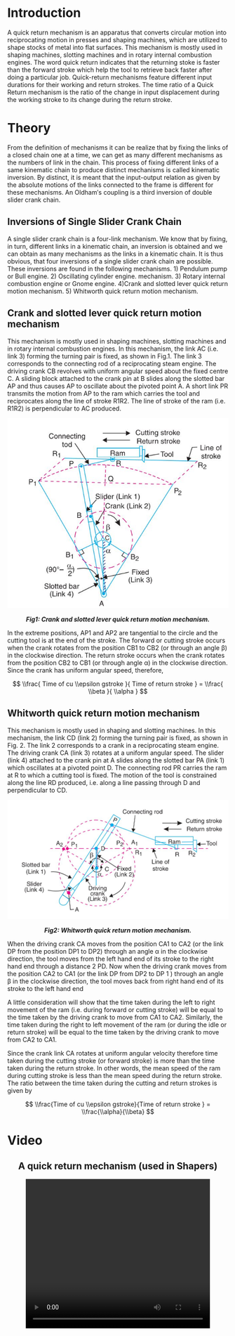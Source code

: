 # Introduction
A quick return mechanism is an apparatus that converts circular motion into reciprocating motion in presses and shaping machines, which are utilized to shape stocks of metal into flat surfaces. This mechanism is mostly used in shaping machines, slotting machines and in rotary internal combustion engines. The word quick return indicates that the returning stoke is faster than the forward stroke which help the tool to retrieve back faster after doing a particular job. Quick-return mechanisms feature different input durations for their working and return strokes. The time ratio of a Quick Return mechanism is the ratio of the change in input displacement during the working stroke to its change during the return stroke.

# Theory
From the definition of mechanisms it can be realize that by fixing the links of a closed chain one at a time, we can get as many different mechanisms as the numbers of link in the chain. This process of fixing different links of a same kinematic chain to produce distinct mechanisms is called kinematic inversion. By distinct, it is meant that the input-output relation as given by the absolute motions of the links connected to the frame is different for these mechanisms. An Oldham′s coupling is a third inversion of double slider crank chain.

## Inversions of Single Slider Crank Chain

A single slider crank chain is a four-link mechanism. We know that by fixing, in turn, different links in a kinematic chain, an inversion is obtained and we can obtain as many mechanisms as the links in a kinematic chain. It is thus obvious, that four inversions of a single slider crank chain are possible. These inversions are found in the following mechanisms. 1) Pendulum pump or Bull engine. 2) Oscillating cylinder engine. mechanism. 3) Rotary internal combustion engine or Gnome engine. 4)Crank and slotted lever quick return motion mechanism. 5) Whitworth quick return motion mechanism.

## Crank and slotted lever quick return motion mechanism

This mechanism is mostly used in shaping machines, slotting machines and in rotary internal combustion engines. In this mechanism, the link AC (i.e. link 3) forming the turning pair is fixed, as shown in Fig.1. The link 3 corresponds to the connecting rod of a reciprocating steam engine. The driving crank CB revolves with uniform angular speed about the fixed centre C. A sliding block attached to the crank pin at B slides along the slotted bar AP and thus causes AP to oscillate about the pivoted point A. A short link PR transmits the motion from AP to the ram which carries the tool and reciprocates along the line of stroke R1R2. The line of stroke of the ram (i.e. R1R2) is perpendicular to AC produced.


<center>
<img src="./images/Inv_dbl_SC.jpg">

***Fig1: Crank and slotted lever quick return motion mechanism.***
</center>



In the extreme positions, AP1 and AP2 are tangential to the circle and the cutting tool is at the end of the stroke. The forward or cutting stroke occurs when the crank rotates from the position CB1 to CB2 (or through an angle β) in the clockwise direction. The return stroke occurs when the crank rotates from the position CB2 to CB1 (or through angle α) in the clockwise direction. Since the crank has uniform angular speed, therefore,


$$ \\frac{ Time of cu \\epsilon gstroke }{ Time of return stroke } = \\frac{ \\beta }{ \\alpha } $$

## Whitworth quick return motion mechanism

This mechanism is mostly used in shaping and slotting machines. In this mechanism, the link CD (link 2) forming the turning pair is fixed, as shown in Fig. 2. The link 2 corresponds to a crank in a reciprocating steam engine. The driving crank CA (link 3) rotates at a uniform angular speed. The slider (link 4) attached to the crank pin at A slides along the slotted bar PA (link 1) which oscillates at a pivoted point D. The connecting rod PR carries the ram at R to which a cutting tool is fixed. The motion of the tool is constrained along the line RD produced, i.e. along a line passing through D and perpendicular to CD.


<center>
<img src="./images/oldham_coupling.jpg">

***Fig2: Whitworth quick return motion mechanism.***
</center>



When the driving crank CA moves from the position CA1 to CA2 (or the link DP from the position DP1 to DP2) through an angle α in the clockwise direction, the tool moves from the left hand end of its stroke to the right hand end through a distance 2 PD. Now when the driving crank moves from the position CA2 to CA1 (or the link DP from DP2 to DP 1 ) through an angle β in the clockwise direction, the tool moves back from right hand end of its stroke to the left hand end

A little consideration will show that the time taken during the left to right movement of the ram (i.e. during forward or cutting stroke) will be equal to the time taken by the driving crank to move from CA1 to CA2. Similarly, the time taken during the right to left movement of the ram (or during the idle or return stroke) will be equal to the time taken by the driving crank to move from CA2 to CA1.

Since the crank link CA rotates at uniform angular velocity therefore time taken during the cutting stroke (or forward stroke) is more than the time taken during the return stroke. In other words, the mean speed of the ram during cutting stroke is less than the mean speed during the return stroke. The ratio between the time taken during the cutting and return strokes is given by


$$ \\frac{Time of cu \\epsilon gstroke}{Time of return stroke   } = \\frac{\\alpha}{\\beta} $$

# Video

<center>

## A quick return mechanism (used in Shapers)

<video width="420" height="340" controls=""><source src="./vid16/part7.mp4" type="video/mp4"></video>

</center>
